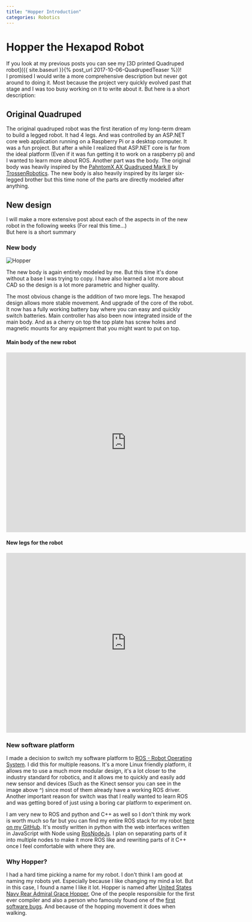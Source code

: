 ```yaml
---
title: "Hopper Introduction"
categories: Robotics
---
```


# Hopper the Hexapod Robot

If you look at my previous posts you can see my [3D printed Quadruped robot]({{ site.baseurl }}{% post_url 2017-10-06-QuadrupedTeaser %})!  
I promised I would write a more comprehensive description but never got around to doing it. Most because the project very quickly evolved past that stage and I was too busy working on it to write about it. But here is a short description:

## Original Quadruped

The original quadruped robot was the first iteration of my long-term dream to build a legged robot. It had 4 legs. And was controlled by an ASP.NET core web application running on a Raspberry Pi or a desktop computer. It was a fun project. But after a while I realized that ASP.NET core is far from the ideal platform (Even if it was fun getting it to work on a raspberry pi) and I wanted to learn more about ROS. Another part was the body. The original body was heavily inspired by the [PahntomX AX Quadruped Mark II](http://www.trossenrobotics.com/p/PhantomX-AX-12-Quadruped.aspx) by [TrossenRobotics](http://www.trossenrobotics.com/). The new body is also heavily inspired by its larger six-legged brother but this time none of the parts are directly modeled after anything.

## New design

I will make a more extensive post about each of the aspects in of the new robot in the following weeks (For real this time...)  
But here is a short summary

### New body

![Hopper]({{site.url}}/images/Robotics/HopperIntro/Hopper_hexapod_kinect.jpg)

The new body is again entirely modeled by me. But this time it's done without a base I was trying to copy. I have also learned a lot more about CAD so the design is a lot more parametric and higher quality.

The most obvious change is the addition of two more legs. The hexapod design allows more stable movement. And upgrade of the core of the robot. It now has a fully working battery bay where you can easy and quickly switch batteries. Main controller has also been now integrated inside of the main body. And as a cherry on top the top plate has screw holes and magnetic mounts for any equipment that you might want to put on top.

#### Main body of the new robot

<iframe src="https://myhub.autodesk360.com/ue280e3f5/shares/public/SHabee1QT1a327cf2b7a5264dd8a20f0d670?mode=embed" width="640" height="480" allowfullscreen="true" webkitallowfullscreen="true" mozallowfullscreen="true"  frameborder="0"></iframe><br>

#### New legs for the robot

<iframe src="https://myhub.autodesk360.com/ue280e3f5/shares/public/SHabee1QT1a327cf2b7a7cf9b78f9a8736f1?mode=embed" width="640" height="480" allowfullscreen="true" webkitallowfullscreen="true" mozallowfullscreen="true"  frameborder="0"></iframe><br>

### New software platform

I made a decision to switch my software platform to [ROS - Robot Operating System](http://www.ros.org/). I did this for multiple reasons. It's a more Linux friendly platform, it allows me to use a much more modular design, it's a lot closer to the industry standard for robotics, and it allows me to quickly and easily add new sensor and devices (Such as the Kinect sensor you can see in the image above ^) since most of them already have a working ROS driver. Another important reason for switch was that I really wanted to learn ROS and was getting bored of just using a boring car platform to experiment on.

I am very new to ROS and python and C++ as well so I don't think my work is worth much so far but you can find my entire ROS stack for my robot [here on my GitHub](https://github.com/dmweis/Hopper_ROS). It's mostly written in python with the web interfaces written in JavaScript with Node using [RosNodeJs](http://wiki.ros.org/rosnodejs). I plan on separating parts of it into multiple nodes to make it more ROS like and rewriting parts of it C++ once I feel comfortable with where they are.

### Why Hopper?

I had a hard time picking a name for my robot. I don't think I am good at naming my robots yet. Especially because I like changing my mind a lot. But in this case, I found a name I like it lot. Hopper is named after [United States Navy Rear Admiral Grace Hopper](https://en.wikipedia.org/wiki/Grace_Hopper), One of the people responsible for the first ever compiler and also a person who famously found one of the [first software bugs](https://thenextweb.com/shareables/2013/09/18/the-very-first-computer-bug/). And because of the hopping movement it does when walking.
